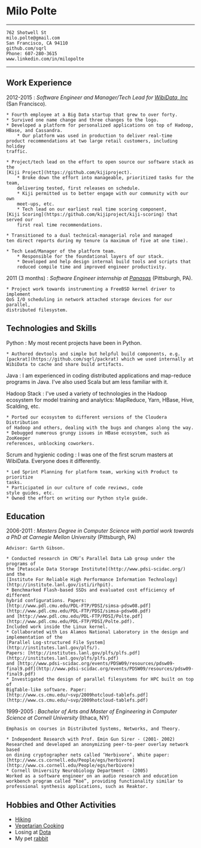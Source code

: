 Milo Polte
==========


----

`762 Shotwell St                                      milo.polte@gmail.com`  
`San Francisco, CA 94110                                   github.com/sqrl`  
`Phone: 607-280-3615                         www.linkedin.com/in/milopolte`  

----


Work Experience
---------------

2012-2015
:   *Software Engineer and Manager/Tech Lead for [WibiData, Inc](https://www.wibidata.com)* (San Francisco).
    
    * Fourth employee at a Big Data startup that grew to over forty.
    * Survived one name change and three changes to the logo.
    * Developed a platform for personalized applications on top of Hadoop,
    HBase, and Cassandra.
        * Our platform was used in production to deliver real-time
    product recommendations at two large retail customers, including holiday
    traffic.
    
    * Project/tech lead on the effort to open source our software stack as the
    [Kiji Project](https://github.com/kijiproject).
        * Broke down the effort into manageable, prioritized tasks for the team,
        delivering tested, first releases on schedule.
        * Kiji permitted us to better engage with our community with our own
        meet-ups, etc.
        * Tech lead on our earliest real time scoring component,
    [Kiji Scoring](https://github.com/kijiproject/kiji-scoring) that served our
        first real time recommendations.
    
    * Transitioned to a dual technical-managerial role and managed
    ten direct reports during my tenure (a maximum of five at one time).
    
    * Tech Lead/Manager of the platform team.
        * Responsible for the foundational layers of our stack.
        * Developed and help design internal build tools and scripts that
        reduced compile time and improved engineer productivity.

2011 (3 months)
:   *Software Engineer internship at [Panasas](http://www.panasas.com/)* (Pittsburgh, PA).

    * Project work towards instrumenting a FreeBSD kernel driver to implement
    QoS I/O scheduling in network attached storage devices for our parallel,
    distributed filesystem.
        
Technologies and Skills
-----------------------
Python
:   My most recent projects have been in Python.

    * Authored devtools and simple but helpful build components, e.g.
    [packrat](https://github.com/sqrl/packrat) which we used internally at WibiData to cache and share build artifacts.

Java
:   I am experienced in coding distributed applications and map-reduce programs
    in Java. I've also used Scala but am less familiar with it.
  
Hadoop Stack
:   I've used a variety of technologies in the Hadoop ecosystem for model
    training and analytics: MapReduce, Yarn, HBase, Hive, Scalding, etc.
    
    * Ported our ecosystem to different versions of the Cloudera Distribution 
    of Hadoop and others, dealing with the bugs and changes along the way.
    * Debugged numerous grungy issues in HBase ecosystem, such as ZooKeeper
    references, unblocking coworkers.

Scrum and hygienic coding
:   I was one of the first scrum masters at WibiData. Everyone does it differently.

    * Led Sprint Planning for platform team, working with Product to prioritize
    tasks.
    * Participated in our culture of code reviews, code
    style guides, etc.
    * Owned the effort on writing our Python style guide.

Education
---------

2006-2011
:   *Masters Degree in Computer Science with partial work towards a PhD at
    Carnegie Mellon University* (Pittsburgh, PA)
    
    Advisor: Garth Gibson.
    
    * Conducted research in CMU’s Parallel Data Lab group under the programs of 
    the [Petascale Data Storage Institute](http://www.pdsi-scidac.org/) and the
    [Institute For Reliable High Performance Information Technology](http://institute.lanl.gov/isti/irhpit).
    * Benchmarked Flash-based SSDs and evaluated cost efficiency of different
    hybrid configurations. Papers:
    [http://www.pdl.cmu.edu/PDL-FTP/PDSI/simsa-pdsw08.pdf](http://www.pdl.cmu.edu/PDL-FTP/PDSI/simsa-pdsw08.pdf)
    and [http://www.pdl.cmu.edu/PDL-FTP/PDSI/Polte.pdf](http://www.pdl.cmu.edu/PDL-FTP/PDSI/Polte.pdf).
    Included work inside the Linux kernel.
    * Collaborated with Los Alamos National Laboratory in the design and
    implementation of the
    [Parallel Log-structured File System](http://institutes.lanl.gov/plfs/).
    Papers: [http://institutes.lanl.gov/plfs/plfs.pdf](http://institutes.lanl.gov/plfs/plfs.pdf)
    and [http://www.pdsi-scidac.org/events/PDSW09/resources/pdsw09-final9.pdf](http://www.pdsi-scidac.org/events/PDSW09/resources/pdsw09-final9.pdf)
    * Investigated the design of parallel filesystems for HPC built on top of
    BigTable-like software. Paper:
    [http://www.cs.cmu.edu/~svp/2009hotcloud-tablefs.pdf](http://www.cs.cmu.edu/~svp/2009hotcloud-tablefs.pdf)
    
1999-2005
:   *Bachelor of Arts and Master of Engineering in Computer Science at Cornell
    University* (Ithaca, NY)
    
    Emphasis on courses in Distributed Systems, Networks, and Theory.
    
    * Independent Research with Prof. Emin Gun Sirer - (2001- 2002)
    Researched and developed an anonymizing peer-to-peer overlay network based
    on dining cryptographer nets called ‘Herbivore’. White paper:
    [http://www.cs.cornell.edu/People/egs/herbivore](http://www.cs.cornell.edu/People/egs/herbivore)
    * Cornell University Neurobiology Department - (2005)
    Worked as a software engineer on an audio research and education
    workbench program called “Koé”, providing functionality similar to
    professional synthesis applications, such as Reaktor.

Hobbies and Other Activities
----------------------------

* [Hiking](http://i.imgur.com/ApbbKi8.jpg)
* [Vegetarian Cooking](http://markbittman.com/book/how-to-cook-everything-vegetarian/)
* Losing at [Dota](http://blog.dota2.com/)
* My pet [rabbit](https://www.youtube.com/watch?v=SzU_dGHykZ4)
